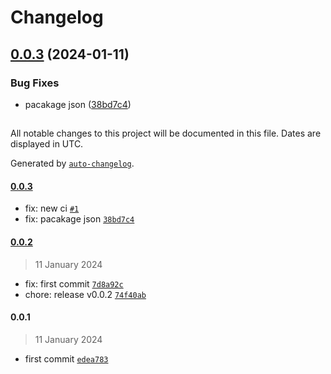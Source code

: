 # Changelog

## [0.0.3](https://github.com/dimsdeall/example-release-it/compare/0.0.2...0.0.3) (2024-01-11)


### Bug Fixes

* pacakage json ([38bd7c4](https://github.com/dimsdeall/example-release-it/commit/38bd7c47f3fb19c4a61c0d2be8d30611b9b4adfd))

##

All notable changes to this project will be documented in this file. Dates are displayed in UTC.

Generated by [`auto-changelog`](https://github.com/CookPete/auto-changelog).

#### [0.0.3](https://github.com/dimsdeall/example-release-it/compare/0.0.2...0.0.3)

- fix: new ci [`#1`](https://github.com/dimsdeall/example-release-it/pull/1)
- fix: pacakage json [`38bd7c4`](https://github.com/dimsdeall/example-release-it/commit/38bd7c47f3fb19c4a61c0d2be8d30611b9b4adfd)

#### [0.0.2](https://github.com/dimsdeall/example-release-it/compare/0.0.1...0.0.2)

> 11 January 2024

- fix: first commit [`7d8a92c`](https://github.com/dimsdeall/example-release-it/commit/7d8a92ceb652b842c770fab8cfae2038fb05c6d3)
- chore: release v0.0.2 [`74f40ab`](https://github.com/dimsdeall/example-release-it/commit/74f40ab4f590bdb36d5f18b54540ab0ba3eb7ffe)

#### 0.0.1

> 11 January 2024

- first commit [`edea783`](https://github.com/dimsdeall/example-release-it/commit/edea783f888258ac1968c0759db13195106e797e)
